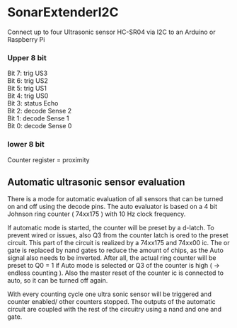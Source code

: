 # SonarExtenderI2C
Connect up to four Ultrasonic sensor HC-SR04 via I2C to an Arduino or Raspberry Pi

### Upper 8 bit
Bit 7: trig US3\
Bit 6: trig US2\
Bit 5: trig US1\
Bit 4: trig US0\
Bit 3: status Echo\
Bit 2: decode Sense 2\
Bit 1: decode Sense 1\
Bit 0: decode Sense 0

### lower 8 bit
Counter register = proximity

## Automatic ultrasonic sensor evaluation

There is a mode for automatic evaluation of all sensors that can be turned on and off using the decode pins.
The auto evaluator is based on a 4 bit Johnson ring counter ( 74xx175 ) with 10 Hz clock frequency. 

If automatic mode is started, the counter will be preset by a d-latch. To prevent wired or issues, also Q3 from the counter latch is ored to the preset circuit. This part of the circuit is realized by a 74xx175 and 74xx00 ic. The or gate is replaced by nand gates to reduce the amount of chips, as the Auto signal also needs to be inverted. After all, the actual ring counter will be preset to Q0 = 1 if Auto mode is selected or Q3 of the counter is high ( -> endless counting ). Also the master reset of the counter ic is connected to auto, so it can be turned off again. 

With every counting cycle one ultra sonic sensor will be triggered and counter enabled/ other counters stopped. 
The outputs of the automatic circuit are coupled with the rest of the circuitry using a nand and one and gate.

